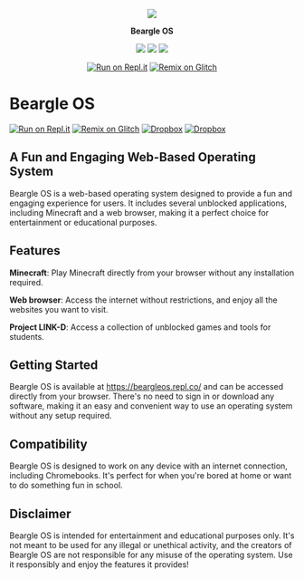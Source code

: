 <p align="center">
  <img src="https://scrawnyextralargelearning.altaccount87.repl.co/urmom.png">
</p>
<p align="center"><b>Beargle OS</b></p>



<p align="center">
  <img src="https://img.shields.io/badge/Made%20With-Python-blue">
  <img src="https://img.shields.io/badge/Made%20With-Html-orange">
  <img src="https://img.shields.io/badge/Made%20With-Nix-purple">
</p>

<p align="center">
  <a href="https://repl.it/github/tacocatCLAUS/Gmail-Hacked"><img src="https://binbashbanana.github.io/deploy-buttons/buttons/remade/replit.svg" alt="Run on Repl.it"></a>
  <a href="https://glitch.com/edit/#!/import/github/tacocatCLAUS/Gmail-Hacked"><img src="https://camo.githubusercontent.com/b9ed2c6d05789a49ac411c259b7659ac0cfa03386be74f91fe6636420115ce98/68747470733a2f2f62696e6261736862616e616e612e6769746875622e696f2f6465706c6f792d627574746f6e732f627574746f6e732f72656d6164652f676c697463682e737667" alt="Remix on Glitch"></a>
</p>



# Beargle OS     

[![Run on Repl.it](https://binbashbanana.github.io/deploy-buttons/buttons/remade/replit.svg)](https://repl.it/github/tacocatCLAUS/BeargleOS) [![Remix on Glitch](https://camo.githubusercontent.com/b9ed2c6d05789a49ac411c259b7659ac0cfa03386be74f91fe6636420115ce98/68747470733a2f2f62696e6261736862616e616e612e6769746875622e696f2f6465706c6f792d627574746f6e732f627574746f6e732f72656d6164652f676c697463682e737667)](https://glitch.com/edit/#!/import/github/tacocatCLAUS/BeargleOS)  [![Dropbox](https://img.shields.io/badge/Dropbox-F38020?style=for-the-badge&logo=Cloudflare&logoColor=white)](https://www.dropbox.com/s/7bspjuhcqra72dc/Beargle%20OS.zip?dl=1)            [![Dropbox](https://img.shields.io/badge/Run_On_Chrome-4285F4?style=for-the-badge&logo=Google-chrome&logoColor=white)](https://beargleos.repl.co/)


## A Fun and Engaging Web-Based Operating System

Beargle OS is a web-based operating system designed to provide a fun and engaging experience for users. It includes several unblocked applications, including Minecraft and a web browser, making it a perfect choice for entertainment or educational purposes.

## Features
**Minecraft**: Play Minecraft directly from your browser without any installation required.

**Web browser**: Access the internet without restrictions, and enjoy all the websites you want to visit.

**Project LINK-D**: Access a collection of unblocked games and tools for students.

## Getting Started
Beargle OS is available at https://beargleos.repl.co/ and can be accessed directly from your browser. There's no need to sign in or download any software, making it an easy and convenient way to use an operating system without any setup required.

## Compatibility
Beargle OS is designed to work on any device with an internet connection, including Chromebooks. It's perfect for when you're bored at home or want to do something fun in school.

## Disclaimer
Beargle OS is intended for entertainment and educational purposes only. It's not meant to be used for any illegal or unethical activity, and the creators of Beargle OS are not responsible for any misuse of the operating system. Use it responsibly and enjoy the features it provides!
